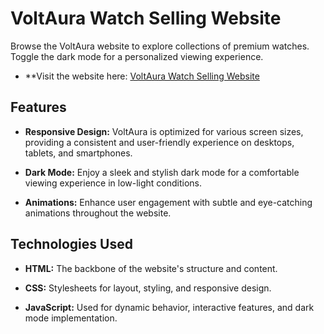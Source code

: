 # VoltAura Watch Selling Website

Browse the VoltAura website to explore collections of premium watches. Toggle the dark mode for a personalized viewing experience.
- **Visit the website here: [VoltAura Watch Selling Website](https://vinitpatil2812.github.io/Product-Landing-Page-Watch-Website-/)
## Features

- **Responsive Design:** VoltAura is optimized for various screen sizes, providing a consistent and user-friendly experience on desktops, tablets, and smartphones.

- **Dark Mode:** Enjoy a sleek and stylish dark mode for a comfortable viewing experience in low-light conditions.

- **Animations:** Enhance user engagement with subtle and eye-catching animations throughout the website.

## Technologies Used

- **HTML:** The backbone of the website's structure and content.

- **CSS:** Stylesheets for layout, styling, and responsive design.

- **JavaScript:** Used for dynamic behavior, interactive features, and dark mode implementation.

